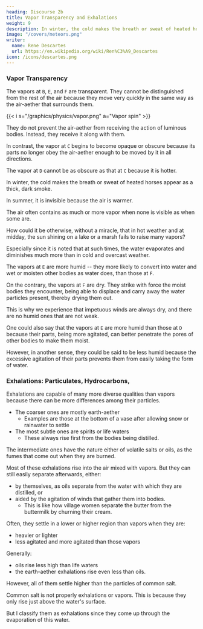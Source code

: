 ```yaml
---
heading: Discourse 2b
title: Vapor Transparency and Exhalations
weight: 9
description: In winter, the cold makes the breath or sweat of heated horses appear as a thick, dark smoke
image: "/covers/meteors.png"
writer:
  name: Rene Descartes
  url: https://en.wikipedia.org/wiki/Ren%C3%A9_Descartes
icon: /icons/descartes.png
---
```



### Vapor Transparency

The vapors at `B`, `E`, and `F` are transparent. They cannot be distinguished from the rest of the air because they move very quickly in the same way as the air-aether that surrounds them.

{{< i s="/graphics/physics/vapor.png" a="Vapor spin" >}}


They do not prevent the air-aether from receiving the action of luminous bodies. Instead, they receive it along with them. 

<!-- subtle matter -->

In contrast, the vapor at `C` begins to become opaque or obscure because its parts no longer obey the air-aether enough to be moved by it in all directions.

The vapor at `D` cannot be as obscure as that at `C` because it is hotter. 

In winter, the cold makes the breath or sweat of heated horses appear as a thick, dark smoke.

In summer, it is invisible because the air is warmer. 

The air often contains as much or more vapor when none is visible as when some are.

How could it be otherwise, without a miracle, that in hot weather and at midday, the sun shining on a lake or a marsh fails to raise many vapors?

Especially since it is noted that at such times, the water evaporates and diminishes much more than in cold and overcast weather.

The vapors at `E` are more humid -- they more likely to convert into water and wet or moisten other bodies as water does, than those at `F`. 

On the contrary, the vapors at `F` are dry. They strike with force the moist bodies they encounter, being able to displace and carry away the water particles present, thereby drying them out. 

This is why we experience that impetuous winds are always dry, and there are no humid ones that are not weak. 

One could also say that the vapors at `E` are more humid than those at `D` because their parts, being more agitated, can better penetrate the pores of other bodies to make them moist.

However, in another sense, they could be said to be less humid because the excessive agitation of their parts prevents them from easily taking the form of water.


### Exhalations: Particulates, Hydrocarbons, 

Exhalations are capable of many more diverse qualities than vapors because there can be more differences among their particles.

<!-- But it will suffice here to note that  -->

- The coarser ones are mostly earth-aether
  - Examples are those at the bottom of a vase after allowing snow or rainwater to settle 
- The most subtle ones are spirits or life waters
  - These always rise first from the bodies being distilled. 

The intermediate ones have the nature either of volatile salts or oils, as the fumes that come out when they are burned.


Most of these exhalations rise into the air mixed with vapors. But they can still easily separate afterwards, either:
- by themselves, as oils separate from the water with which they are distilled, or
- aided by the agitation of winds that gather them into bodies.
  - This is like how village women separate the butter from the buttermilk by churning their cream. 

Often, they settle in a lower or higher region than vapors when they are:
- heavier or lighter
- less agitated and more agitated than those vapors

Generally:
- oils rise less high than life waters
- the earth-aether exhalations rise even less than oils. 

However, all of them settle higher than the particles of common salt.

Common salt is not properly exhalations or vapors. This is because they only rise just above the water's surface.

But I classify them as exhalations since they come up through the evaporation of this water.

<!-- , and there are many noteworthy things about them that can be conveniently explained here, I do not wish to omit them.** -->

